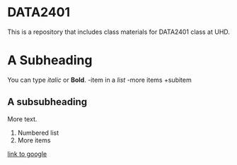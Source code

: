 # DATA2401
This is a repository that includes class materials for DATA2401 class at UHD.
# A Subheading
You can type *italic* or **Bold**.
-item in a _list_
-more items
+subitem

## A subsubheading
More text.
1. Numbered list
2. More items

[link to google](www.google.com)
